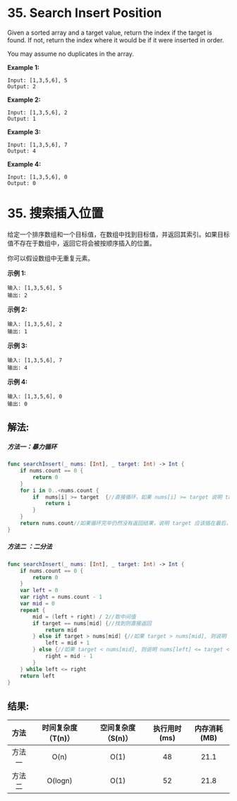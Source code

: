 
# 35. Search Insert Position
Given a sorted array and a target value, return the index if the target is found. If not, return the index where it would be if it were inserted in order.

You may assume no duplicates in the array.

**Example 1:**
```
Input: [1,3,5,6], 5
Output: 2
```
**Example 2:**
```
Input: [1,3,5,6], 2
Output: 1
```
**Example 3:**
```
Input: [1,3,5,6], 7
Output: 4
```
**Example 4:**
```
Input: [1,3,5,6], 0
Output: 0
```
# 35. 搜索插入位置
给定一个排序数组和一个目标值，在数组中找到目标值，并返回其索引。如果目标值不存在于数组中，返回它将会被按顺序插入的位置。

你可以假设数组中无重复元素。

**示例 1:**
```
输入: [1,3,5,6], 5
输出: 2
```
**示例 2:**
```
输入: [1,3,5,6], 2
输出: 1
```
**示例 3:**
```
输入: [1,3,5,6], 7
输出: 4
```
**示例 4:**
```
输入: [1,3,5,6], 0
输出: 0
```
## 解法:
##### 方法一：暴力循环
```swift
func searchInsert(_ nums: [Int], _ target: Int) -> Int {
    if nums.count == 0 {
        return 0
    }
    for i in 0..<nums.count {
        if  nums[i] >= target  {//直接循环，如果 nums[i] >= target 说明 target 就在应该在 i 这个位置，直接返回 i
            return i
        }
    }
    return nums.count//如果循环完毕仍然没有返回结果，说明 target 应该插在最后，对应的 index 就是 nums.count
}
```
##### 方法二 ：二分法
```swift
func searchInsert(_ nums: [Int], _ target: Int) -> Int {
    if nums.count == 0 {
        return 0
    }
    var left = 0
    var right = nums.count - 1
    var mid = 0
    repeat {
        mid = (left + right) / 2//取中间值
        if target == nums[mid] {//找到则直接返回
            return mid
        } else if target > nums[mid] {//如果 target > nums[mid], 则说明 nums[mid + 1] <= target <= nums[right]
            left = mid + 1
        } else {//如果 target < nums[mid], 则说明 nums[left] <= target <= nums[mid - 1]
            right = mid - 1
        }
    } while left <= right
    return left
}
```

## 结果:
| 方法 | 时间复杂度（T(n)） | 空间复杂度（S(n)） | 执行用时(ms) | 内存消耗(MB) |
|:-------:|:-------:|:-------:|:-------:|:-------:|
| 方法一 | O(n) | O(1) |  48  | 21.1 |
| 方法二 | O(logn) | O(1) |  52  | 21.8 |
